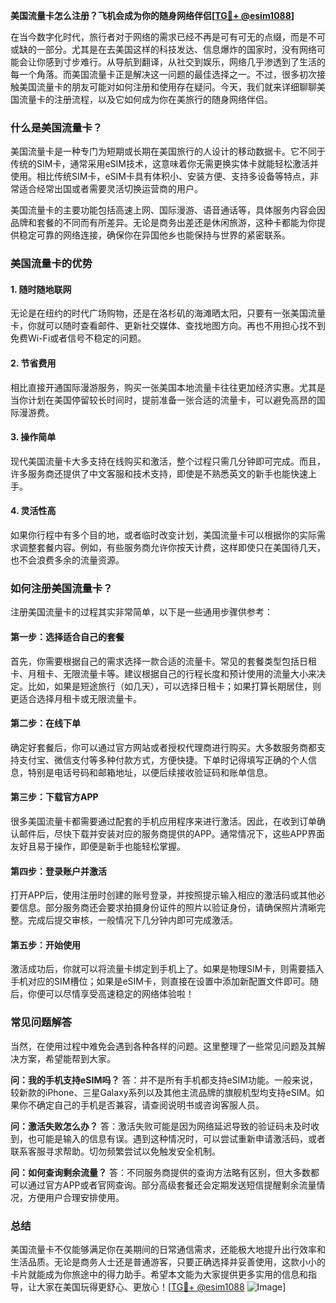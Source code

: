 **美国流量卡怎么注册？飞机会成为你的随身网络伴侣[[TG💪+ @esim1088](https://t.me/s/esim1088)]**

在当今数字化时代，旅行者对于网络的需求已经不再是可有可无的点缀，而是不可或缺的一部分。尤其是在去美国这样的科技发达、信息爆炸的国家时，没有网络可能会让你感到寸步难行。从导航到翻译，从社交到娱乐，网络几乎渗透到了生活的每一个角落。而美国流量卡正是解决这一问题的最佳选择之一。不过，很多初次接触美国流量卡的朋友可能对如何注册和使用存在疑问。今天，我们就来详细聊聊美国流量卡的注册流程，以及它如何成为你在美旅行的随身网络伴侣。

### 什么是美国流量卡？

美国流量卡是一种专门为短期或长期在美国旅行的人设计的移动数据卡。它不同于传统的SIM卡，通常采用eSIM技术，这意味着你无需更换实体卡就能轻松激活并使用。相比传统SIM卡，eSIM卡具有体积小、安装方便、支持多设备等特点，非常适合经常出国或者需要灵活切换运营商的用户。

美国流量卡的主要功能包括高速上网、国际漫游、语音通话等，具体服务内容会因品牌和套餐的不同而有所差异。无论是商务出差还是休闲旅游，这种卡都能为你提供稳定可靠的网络连接，确保你在异国他乡也能保持与世界的紧密联系。

### 美国流量卡的优势

#### 1. **随时随地联网**
无论是在纽约的时代广场购物，还是在洛杉矶的海滩晒太阳，只要有一张美国流量卡，你就可以随时查看邮件、更新社交媒体、查找地图方向。再也不用担心找不到免费Wi-Fi或者信号不稳定的问题。

#### 2. **节省费用**
相比直接开通国际漫游服务，购买一张美国本地流量卡往往更加经济实惠。尤其是当你计划在美国停留较长时间时，提前准备一张合适的流量卡，可以避免高昂的国际漫游费。

#### 3. **操作简单**
现代美国流量卡大多支持在线购买和激活，整个过程只需几分钟即可完成。而且，许多服务商还提供了中文客服和技术支持，即使是不熟悉英文的新手也能快速上手。

#### 4. **灵活性高**
如果你行程中有多个目的地，或者临时改变计划，美国流量卡可以根据你的实际需求调整套餐内容。例如，有些服务商允许你按天计费，这样即使只在美国待几天，也不会浪费多余的流量资源。

### 如何注册美国流量卡？

注册美国流量卡的过程其实非常简单，以下是一些通用步骤供参考：

#### 第一步：选择适合自己的套餐
首先，你需要根据自己的需求选择一款合适的流量卡。常见的套餐类型包括日租卡、月租卡、无限流量卡等。建议根据自己的行程长度和预计使用的流量大小来决定。比如，如果是短途旅行（如几天），可以选择日租卡；如果打算长期居住，则更适合选择月租卡或无限流量卡。

#### 第二步：在线下单
确定好套餐后，你可以通过官方网站或者授权代理商进行购买。大多数服务商都支持支付宝、微信支付等多种付款方式，方便快捷。下单时记得填写正确的个人信息，特别是电话号码和邮箱地址，以便后续接收验证码和账单信息。

#### 第三步：下载官方APP
很多美国流量卡都需要通过配套的手机应用程序来进行激活。因此，在收到订单确认邮件后，尽快下载并安装对应的服务商提供的APP。通常情况下，这些APP界面友好且易于操作，即便是新手也能轻松掌握。

#### 第四步：登录账户并激活
打开APP后，使用注册时创建的账号登录，并按照提示输入相应的激活码或其他必要信息。部分服务商还会要求拍摄身份证件的照片以验证身份，请确保照片清晰完整。完成后提交审核，一般情况下几分钟内即可完成激活。

#### 第五步：开始使用
激活成功后，你就可以将流量卡绑定到手机上了。如果是物理SIM卡，则需要插入手机对应的SIM槽位；如果是eSIM卡，则直接在设置中添加新配置文件即可。随后，你便可以尽情享受高速稳定的网络体验啦！

### 常见问题解答

当然，在使用过程中难免会遇到各种各样的问题。这里整理了一些常见问题及其解决方案，希望能帮到大家。

**问：我的手机支持eSIM吗？**
答：并不是所有手机都支持eSIM功能。一般来说，较新款的iPhone、三星Galaxy系列以及其他主流品牌的旗舰机型均支持eSIM。如果你不确定自己的手机是否兼容，请查阅说明书或咨询客服人员。

**问：激活失败怎么办？**
答：激活失败可能是因为网络延迟导致的验证码未及时收到，也可能是输入的信息有误。遇到这种情况时，可以尝试重新申请激活码，或者联系客服寻求帮助。切勿频繁尝试以免触发安全机制。

**问：如何查询剩余流量？**
答：不同服务商提供的查询方法略有区别，但大多数都可以通过官方APP或者官网查询。部分高级套餐还会定期发送短信提醒剩余流量情况，方便用户合理安排使用。

### 总结

美国流量卡不仅能够满足你在美期间的日常通信需求，还能极大地提升出行效率和生活品质。无论是商务人士还是普通游客，只要正确选择并妥善使用，这款小小的卡片就能成为你旅途中的得力助手。希望本文能为大家提供更多实用的信息和指导，让大家在美国玩得更舒心、更放心！[[TG💪+ @esim1088](https://t.me/s/esim1088) ![Image](https://i.postimg.cc/4NQfJmqS/Snipaste-2025-05-13-00-14-12.png)]
